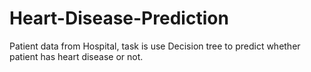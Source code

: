 # Heart-Disease-Prediction
Patient data from Hospital, task is use Decision tree to predict whether patient has heart disease or not. 
